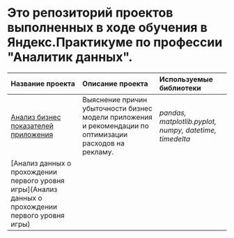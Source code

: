 # Это репозиторий проектов выполненных в ходе обучения в Яндекс.Практикуме по профессии "Аналитик данных".
| Название проекта         | Описание проекта                                  | Используемые библиотеки |
|:-------------------------|:--------------------------------------------------|:------------------------|
| [Анализ бизнес показателей приложения](https://github.com/HighFly87/Data-analyst-projects/tree/main/Анализ%20бизнес%20показателей%20приложения) | Выяснение причин убыточности бизнес модели приложения и рекомендации по оптимизации расходов на рекламу. | *pandas, matplotlib.pyplot, numpy, datetime, timedelta*|
| [Анализ данных о прохождении первого уровня игры](Анализ данных о прохождении первого уровня игры)| | |
